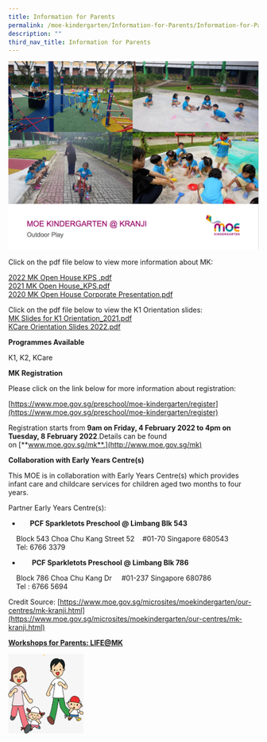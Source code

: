 ```yaml
---
title: Information for Parents
permalink: /moe-kindergarten/Information-for-Parents/Information-for-Parents/
description: ""
third_nav_title: Information for Parents
---
```

![](/images/MOE%20Kindergarten/Information%20for%20Parents/Information%20for%20Parents/I1.png)
  
  
Click on the pdf file below to view more information about MK:  
  
[2022 MK Open House KPS .pdf](/files/MOE%20kindergarten/Information%20for%20Parents/2022%20MKOH%20Overview%20Presentation.pdf)  
[2021 MK Open House\_KPS.pdf](/files/MOE%20kindergarten/Information%20for%20Parents/2021%20MK%20Open%20House_KPS.pdf)   
[2020 MK Open House Corporate Presentation.pdf](/files/MOE%20kindergarten/Information%20for%20Parents/2020%20MK%20Open%20House%20Corporate%20Presentation.pdf)   
  
  
Click on the pdf file below to view the K1 Orientation slides:  
[MK Slides for K1 Orientation\_2021.pdf](/files/MOE%20kindergarten/Information%20for%20Parents/MK%20Slides%20for%20K1%20Orientation_2021.pdf)  
[KCare Orientation Slides 2022.pdf](/files/MOE%20kindergarten/Information%20for%20Parents/KJKCC%202022%20KCare%20Orientation%20Slides%20002.pdf)  
  
  
  

[](https://www.moe.gov.sg/microsites/moekindergarten/our-centres/mk-kranji.html)

**Programmes Available**  
  
K1, K2, KCare

  
**MK Registration**  
  
Please click on the link below for more information about registration:  
  
[https://www.moe.gov.sg/preschool/moe-kindergarten/register](https://www.moe.gov.sg/preschool/moe-kindergarten/register)  
  

Registration starts from **9am on Friday, 4 February 2022 to 4pm on Tuesday, 8 February 2022**.Details can be found on [**www.moe.gov.sg/mk**.](http://www.moe.gov.sg/mk)

  

**Collaboration with Early Years Centre(s)**  
  
This MOE is in collaboration with Early Years Centre(s) which provides infant care and childcare services for children aged two months to four years.  
  
Partner Early Years Centre(s):  

  

*        **PCF Sparkletots Preschool @ Limbang Blk 543**

    Block 543 Choa Chu Kang Street 52    #01-70 Singapore 680543  
    Tel: 6766 3379

*         **PCF Sparkletots Preschool @ Limbang Blk 786**

    Block 786 Choa Chu Kang Dr     #01-237 Singapore 680786  
    Tel : 6766 5694  
  
Credit Source: [https://www.moe.gov.sg/microsites/moekindergarten/our-centres/mk-kranji.html](https://www.moe.gov.sg/microsites/moekindergarten/our-centres/mk-kranji.html)

  

**[Workshops for Parents: LIFE@MK](/moe-kindergarten/Information-for-Parents/LIFE-at-MK/)**

<img style="width:30%;height:50%" src="/images/MOE%20Kindergarten/Information%20for%20Parents/Information%20for%20Parents/I2.jpg">